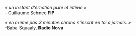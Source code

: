 <div class="small">

_« un instant d'émotion pure et intime »_  
\- Guillaume Schnee **FIP**

_« en même pas 3 minutes chrono s’inscrit en toi à jamais. »_  
\-Baba Squaaly, **Radio Nova**

</div>